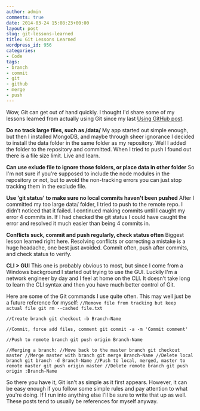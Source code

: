 ```yaml
---
author: admin
comments: true
date: 2014-03-24 15:08:23+00:00
layout: post
slug: git-lessons-learned
title: Git Lessons Learned
wordpress_id: 956
categories:
- Code
tags:
- branch
- commit
- git
- github
- merge
- push
---
```


Wow, Git can get out of hand quickly. I thought I'd share some of my lessons learned from actually using Git since my last [Using GitHub post](http://robertjuric.com/2014/03/17/using-github/).

**Do no track large files, such as /data/**
My app started out simple enough, but then I installed MongoDB, and maybe through sheer ignorance I decided to install the data folder in the same folder as my repository. Well I added the folder to the repository and committed. When I tried to push I found out there is a file size limit. Live and learn.

**Can use exlude file to ignore those folders, or place data in other folder**
So I'm not sure if you're supposed to include the node modules in the repository or not, but to avoid the non-tracking errors you can just stop tracking them in the exclude file.

**Use 'git status' to make sure no local commits haven't been pushed**
After I committed my too large data/ folder, I tried to push to the remote repo. I didn't noticed that it failed. I continued making commits until I caught my error 4 commits in. If I had checked the git status I could have caught the error and resolved it much easier than being 4 commits in.

**Conflicts suck, commit and push regularly, check status often**
Biggest lesson learned right here. Resolving conflicts or correcting a mistake is a huge headache, one best just avoided. Commit often, push after commits, and check status to verify.

**CLI > GUI**
This one is probably obvious to most, but since I come from a Windows background I started out trying to use the GUI. Luckily I'm a network engineer by day and I feel at home on the CLI. It doesn't take long to learn the CLI syntax and then you have much better control of Git.

Here are some of the Git commands I use quite often. This may well just be a future reference for myself:
`//Remove file from tracking but keep actual file
git rm --cached file.txt`

`//Create branch
git checkout -b Branch-Name`

`//Commit, force add files, comment
git commit -a -m 'Commit comment'`

`//Push to remote branch
git push origin Branch-Name`

`//Merging a branch:
//Move back to the master branch
git checkout master
//Merge master with branch
git merge Branch-Name
//Delete local branch
git branch -d Branch-Name
//Push to local, merged, master to remote master
git push origin master
//Delete remote branch
git push origin :Branch-Name`

So there you have it, Git isn't as simple as it first appears. However, it can be easy enough if you follow some simple rules and pay attention to what you're doing. If I run into anything else I'll be sure to write that up as well. These posts tend to usually be references for myself anyway.
